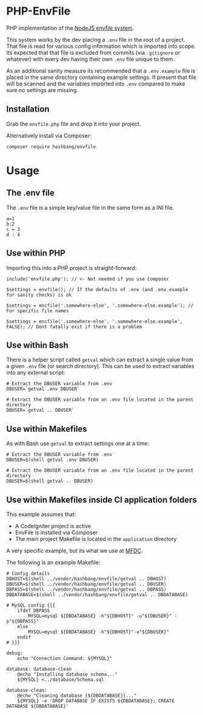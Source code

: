 PHP-EnvFile
===========
PHP implementation of the [NodeJS envfile system](https://www.npmjs.org/package/envfile).

This system works by the dev placing a `.env` file in the root of a project.
That file is read for various config information which is imported into scope.
Its expected that that file is excluded from commits (via `.gitignore` or whatever) with every dev having their own `.env` file unique to them.

As an additional sanity measure its recommended that a `.env.example` file is placed in the same directory containing example settings.
If present that file will be scanned and the variables imported into `.env` compared to make sure no settings are missing.


Installation
------------
Grab the `envfile.php` file and drop it into your project.

Alternatively install via Composer:

	composer require hashbang/envfile


Usage
=====

The .env file
-------------
The `.env` file is a simple key/value file in the same form as a INI file.

	a=1
	b:2
	c = 3
	d : 4


Use within PHP
--------------
Importing this into a PHP project is straight-forward:

	include('envfile.php'); // <- Not needed if you use Composer

	$settings = envfile(); // If the defaults of .env (and .env.example for sanity checks) is ok

	$settings = encfile('.somewhere-else', '.somewhere-else.example'); // For specific file names

	$settings = encfile('.somewhere-else', '.somewhere-else.example', FALSE); // Dont fatally exit if there is a problem


Use within Bash
---------------
There is a helper script called `getval` which can extract a single value from a given `.env` file (or search directory). This can be used to extract variables into any external script:

	# Extract the DBUSER variable from .env
	DBUSER=`getval .env DBUSER`

	# Extract the DBUSER variable from an .env file located in the parent directory
	DBUSER=`getval .. DBUSER`


Use within Makefiles
--------------------
As with Bash use `getval` to extract settings one at a time:

	# Extract the DBUSER variable from .env
	DBUSER=$(shell getval .env DBUSER)

	# Extract the DBUSER variable from an .env file located in the parent directory
	DBUSER=$(shell getval .. DBUSER)


Use within Makefiles inside CI application folders
--------------------------------------------------
This example assumes that:

* A CodeIgniter project is active
* EnvFile is installed via Composer
* The main project Makefile is located in the `application` directory

A very specific example, but its what we use at [MFDC](http://mfdc.biz).

The following is an example Makefile:


	# Config details
	DBHOST=$(shell ../vendor/hashbang/envfile/getval .. DBHOST)
	DBUSER=$(shell ../vendor/hashbang/envfile/getval .. DBUSER)
	DBPASS=$(shell ../vendor/hashbang/envfile/getval .. DBPASS)
	DBDATABASE=$(shell ../vendor/hashbang/envfile/getval .. DBDATABASE)

	# MySQL config {{{
		ifdef DBPASS
			MYSQL=mysql ${DBDATABASE} -h"${DBHOST}" -u"${DBUSER}" -p"${DBPASS}"
		else
			MYSQL=mysql ${DBDATABASE} -h"${DBHOST}"-u"${DBUSER}"
		endif
	# }}}

	debug:
		echo "Connection Command: ${MYSQL}"

	database: database-clean
		@echo "Installing database schema..."
		${MYSQL} <../database/Schema.sql

	database-clean:
		@echo "Cleaning database [${DBDATABASE}]..."
		${MYSQL} -e 'DROP DATABASE IF EXISTS ${DBDATABASE}; CREATE DATABASE ${DBDATABASE}'
